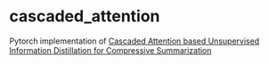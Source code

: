 # cascaded_attention
Pytorch implementation of [Cascaded Attention based Unsupervised Information Distillation for Compressive Summarization](https://www.aclweb.org/anthology/D17-1221)
